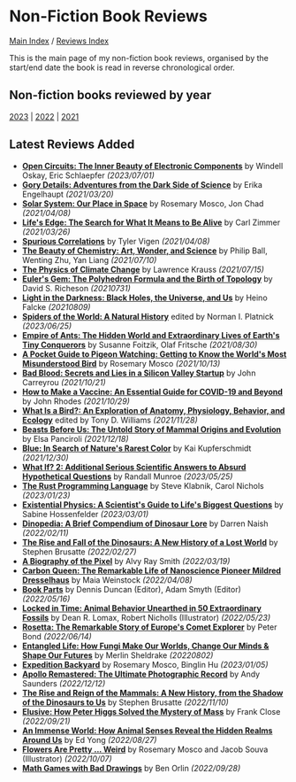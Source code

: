 # Non-Fiction Book Reviews

[Main Index](../../README.md) / [Reviews Index](../README.md)

This is the main page of my non-fiction book reviews, organised by the start/end date the book is read in reverse chronological order.

## Non-fiction books reviewed by year
[2023](2023/README.md) | [2022](2022/README.md) | [2021](2021/README.md)

## Latest Reviews Added
- [**Open Circuits: The Inner Beauty of Electronic Components**](2023/20230701-OpenCircuits.md) by Windell Oskay, Eric Schlaepfer *(2023/07/01)*
- [**Gory Details: Adventures from the Dark Side of Science**](2021/20210320-GoryDetails.md) by Erika Engelhaupt *(2021/03/20)*
- [**Solar System: Our Place in Space**](2021/20210408-SolarSystemOurPlaceInSpace.md) by Rosemary Mosco, Jon Chad *(2021/04/08)*
- [**Life's Edge: The Search for What It Means to Be Alive**](2021/20210326-LifeEdge.md) by Carl Zimmer *(2021/03/26)*
- [**Spurious Correlations**](2021/20210408-SpuriousCorrelations.md) by Tyler Vigen *(2021/04/08)*
- [**The Beauty of Chemistry: Art, Wonder, and Science**](2021/20210710-BeautyChemistry.md) by Philip Ball, Wenting Zhu, Yan Liang *(2021/07/10)*
- [**The Physics of Climate Change**](2021/20210715-PhysicsClimateChange.md) by Lawrence Krauss *(2021/07/15)*
- [**Euler's Gem: The Polyhedron Formula and the Birth of Topology**](2021/20210731-EulerGem.md) by David S. Richeson *(20210731)*
- [**Light in the Darkness: Black Holes, the Universe, and Us**](2021/20210809-LightInTheDarkness.md) by Heino Falcke *(20210809)*
- [**Spiders of the World: A Natural History**](2023/20230625-SpidersOfTheWorld.md) edited by Norman I. Platnick *(2023/06/25)*
- [**Empire of Ants: The Hidden World and Extraordinary Lives of Earth's Tiny Conquerors**](2021/20210830-EmpireOfAnts.md) by Susanne Foitzik, Olaf Fritsche *(2021/08/30)*
- [**A Pocket Guide to Pigeon Watching: Getting to Know the World's Most Misunderstood Bird**](2021/20211013-PocketGuidePigeonWatching.md) by Rosemary Mosco *(2021/10/13)*
- [**Bad Blood: Secrets and Lies in a Silicon Valley Startup**](2021/20211021-BadBlood.md) by John Carreyrou *(2021/10/21)*
- [**How to Make a Vaccine: An Essential Guide for COVID-19 and Beyond**](2021/20211029-HowToMakeAVaccine.md) by John Rhodes *(2021/10/29)*
- [**What Is a Bird?: An Exploration of Anatomy, Physiology, Behavior, and Ecology**](2021/20211128-WhatIsABird.md) edited by Tony D. Williams *(2021/11/28)*
- [**Beasts Before Us: The Untold Story of Mammal Origins and Evolution**](2021/20211218-BeastsBeforeUs.md) by Elsa Panciroli *(2021/12/18)*
- [**Blue: In Search of Nature's Rarest Color**](2021/20211230-Blue.md) by Kai Kupferschmidt *(2021/12/30)*
- [**What If? 2: Additional Serious Scientific Answers to Absurd Hypothetical Questions**](2023/20230525-WhatIf2.md) by Randall Munroe *(2023/05/25)*
- [**The Rust Programming Language**](2023/20230123-RustProgrammingLanguage.md) by Steve Klabnik, Carol Nichols *(2023/01/23)*
- [**Existential Physics: A Scientist's Guide to Life's Biggest Questions**](2023/20230301-ExistentialPhysics.md) by Sabine Hossenfelder *(2023/03/01)*
- [**Dinopedia: A Brief Compendium of Dinosaur Lore**](2022/20220211-Dinopedia.md) by Darren Naish *(2022/02/11)*
- [**The Rise and Fall of the Dinosaurs: A New History of a Lost World**](2022/20220227-RiseAndFallOfTheDinosaurs.md) by Stephen Brusatte *(2022/02/27)*
- [**A Biography of the Pixel**](2022/20220319-BiographyOfThePixel.md) by Alvy Ray Smith *(2022/03/19)*
- [**Carbon Queen: The Remarkable Life of Nanoscience Pioneer Mildred Dresselhaus**](2022/20220408-CarbonQueen.md) by Maia Weinstock *(2022/04/08)*
- [**Book Parts**](2022/20220516-BookParts.md) by Dennis Duncan (Editor), Adam Smyth (Editor) *(2022/05/16)*
- [**Locked in Time: Animal Behavior Unearthed in 50 Extraordinary Fossils**](2022/20220523-LockedInTime.md) by Dean R. Lomax, Robert Nicholls (Illustrator) *(2022/05/23)*
- [**Rosetta: The Remarkable Story of Europe's Comet Explorer**](2022/20220614-Rosetta.md) by Peter Bond *(2022/06/14)*
- [**Entangled Life: How Fungi Make Our Worlds, Change Our Minds & Shape Our Futures**](2022/20220802-EntangledLife.md) by Merlin Sheldrake *(20220802)*
- [**Expedition Backyard**](2023/20230105-ExpeditionBackyard.md) by Rosemary Mosco, Binglin Hu *(2023/01/05)*
- [**Apollo Remastered: The Ultimate Photographic Record**](2022/20221212-ApolloRemastered.md) by Andy Saunders *(2022/12/12)*
- [**The Rise and Reign of the Mammals: A New History, from the Shadow of the Dinosaurs to Us**](2022/20221110-TheRiseAndReignOfTheMammals.md) by Stephen Brusatte *(2022/11/10)*
- [**Elusive: How Peter Higgs Solved the Mystery of Mass**](2022/20220921-Elusive.md) by Frank Close *(2022/09/21)*
- [**An Immense World: How Animal Senses Reveal the Hidden Realms Around Us**](2022/20220827-AnImmenseWorld.md) by Ed Yong *(2022/08/27)*
- [**Flowers Are Pretty ... Weird**](2022/20221007-FlowersArePrettyWeird.md) by Rosemary Mosco and Jacob Souva (Illustrator) *(2022/10/07)*
- [**Math Games with Bad Drawings**](2022/20220906-MathGamesWithBadDrawings.md) by Ben Orlin *(2022/09/28)*

